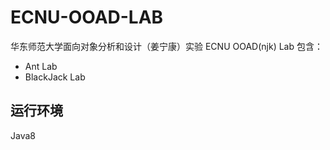 # ECNU-OOAD-LAB
华东师范大学面向对象分析和设计（姜宁康）实验
ECNU OOAD(njk) Lab
包含：
- Ant Lab
- BlackJack Lab
## 运行环境
Java8